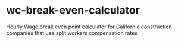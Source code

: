 # wc-break-even-calculator
Hourly Wage break even point calculator for California construction companies that use split workers compensation rates
